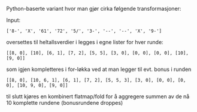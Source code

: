 Python-baserte variant hvor man gjør cirka følgende transformasjoner:

Input:
```
['8-', 'X', '61', '72', '5/', '3-', '--', '--', 'X', '9-']
```

oversettes til heltallsverdier i legges i egne lister for hver runde:
```
[[8, 0], [10], [6, 1], [7, 2], [5, 5], [3, 0], [0, 0], [0, 0], [10], [9, 0]]
```

som igjen kompletteres i for-løkka ved at man legger til evt. bonus i runden
```
[[8, 0], [10, 6, 1], [6, 1], [7, 2], [5, 5, 3], [3, 0], [0, 0], [0, 0], [10, 9, 0], [9, 0]]
```

til slutt kjøres en kombinert flatmap/fold for å aggregere summen av de nå 10 komplette rundene (bonusrundene droppes)
